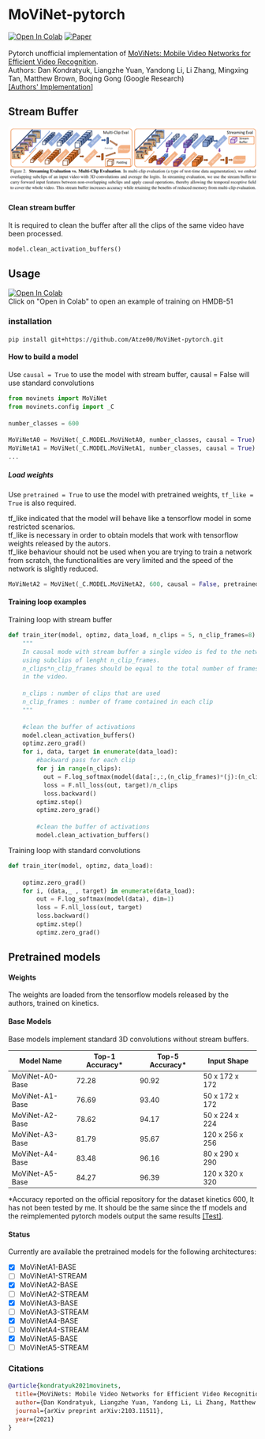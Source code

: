 # MoViNet-pytorch
[![Open In Colab](https://colab.research.google.com/assets/colab-badge.svg)](https://colab.research.google.com/github/Atze00/MoViNet-pytorch/blob/main/movinet_tutorial.ipynb)  [![Paper](http://img.shields.io/badge/Paper-arXiv.2103.11511-B3181B?logo=arXiv)](https://arxiv.org/abs/2103.11511) <br><br>
Pytorch unofficial implementation of [MoViNets: Mobile Video Networks for Efficient Video Recognition](https://arxiv.org/pdf/2103.11511.pdf). <br>
Authors: Dan Kondratyuk, Liangzhe Yuan, Yandong Li, Li Zhang, Mingxing Tan, Matthew Brown, Boqing Gong (Google Research) <br>
[[Authors' Implementation]](https://github.com/tensorflow/models/tree/master/official/vision/beta/projects/movinet)<br>

## Stream Buffer
![stream buffer](https://github.com/Atze00/MoViNet-pytorch/blob/main/figures/Stream_buffer.png)

#### Clean stream buffer
It is required to clean the buffer after all the clips of the same video have been processed.
```python
model.clean_activation_buffers()
```
## Usage
[![Open In Colab](https://colab.research.google.com/assets/colab-badge.svg)](https://colab.research.google.com/github/Atze00/MoViNet-pytorch/blob/main/movinet_tutorial.ipynb) <br>
Click on "Open in Colab" to open an example of training on HMDB-51 <br> 
### installation 
```pip install git+https://github.com/Atze00/MoViNet-pytorch.git```

#### How to build a model
Use ```causal = True``` to use the model with stream buffer, causal = False will use standard convolutions<br>
```python
from movinets import MoViNet
from movinets.config import _C

number_classes = 600

MoViNetA0 = MoViNet(_C.MODEL.MoViNetA0, number_classes, causal = True)
MoViNetA1 = MoViNet(_C.MODEL.MoViNetA1, number_classes, causal = True)
...
```
##### Load weights
Use ```pretrained = True``` to use the model with pretrained weights, ```tf_like = True``` is also required.<br>

tf_like indicated that the model will behave like a tensorflow model in some restricted scenarios. <br>
tf_like is necessary in order to obtain models that work with tensorflow weights released by the autors. <br>
tf_like behaviour should not be used when you are trying to train a network from scratch, the functionalities are very limited and the speed of the network is slightly reduced.<br>

```python
MoViNetA2 = MoViNet(_C.MODEL.MoViNetA2, 600, causal = False, pretrained = True, tf_like = True )
```


#### Training loop examples
Training loop with stream buffer
```python
def train_iter(model, optimz, data_load, n_clips = 5, n_clip_frames=8):
    """
    In causal mode with stream buffer a single video is fed to the network
    using subclips of lenght n_clip_frames. 
    n_clips*n_clip_frames should be equal to the total number of frames presents
    in the video.
    
    n_clips : number of clips that are used
    n_clip_frames : number of frame contained in each clip
    """
    
    #clean the buffer of activations
    model.clean_activation_buffers()
    optimz.zero_grad()
    for i, data, target in enumerate(data_load):
        #backward pass for each clip
        for j in range(n_clips):
          out = F.log_softmax(model(data[:,:,(n_clip_frames)*(j):(n_clip_frames)*(j+1)]), dim=1)
          loss = F.nll_loss(out, target)/n_clips
          loss.backward()
        optimz.step()
        optimz.zero_grad()
        
        #clean the buffer of activations
        model.clean_activation_buffers()
```
Training loop with standard convolutions
```python
def train_iter(model, optimz, data_load):

    optimz.zero_grad()
    for i, (data,_ , target) in enumerate(data_load):
        out = F.log_softmax(model(data), dim=1)
        loss = F.nll_loss(out, target)
        loss.backward()
        optimz.step()
        optimz.zero_grad()
```

## Pretrained models
#### Weights
The weights are loaded from the tensorflow models released by the authors, trained on kinetics.

#### Base Models

Base models implement standard 3D convolutions without stream buffers.

| Model Name | Top-1 Accuracy* | Top-5 Accuracy* | Input Shape |
|------------|----------------|----------------|-------------|
| MoViNet-A0-Base | 72.28 | 90.92 | 50 x 172 x 172 | 
| MoViNet-A1-Base | 76.69 | 93.40 | 50 x 172 x 172 | 
| MoViNet-A2-Base | 78.62 | 94.17 | 50 x 224 x 224 | 
| MoViNet-A3-Base | 81.79 | 95.67 | 120 x 256 x 256 | 
| MoViNet-A4-Base | 83.48 | 96.16 | 80 x 290 x 290 | 
| MoViNet-A5-Base | 84.27 | 96.39 | 120 x 320 x 320 | 

*Accuracy reported on the official repository for the dataset kinetics 600, It has not been tested by me. It should be the same since the tf models and the reimplemented pytorch models output the same results [[Test]](https://github.com/Atze00/MoViNet-pytorch/blob/main/tests/test_pretrained_models.py).


#### Status
Currently are available the pretrained models for the following architectures:
- [x] MoViNetA1-BASE
- [ ] MoViNetA1-STREAM
- [x] MoViNetA2-BASE
- [ ] MoViNetA2-STREAM
- [x] MoViNetA3-BASE
- [ ] MoViNetA3-STREAM
- [x] MoViNetA4-BASE
- [ ] MoViNetA4-STREAM
- [x] MoViNetA5-BASE
- [ ] MoViNetA5-STREAM

### Citations
```bibtex
@article{kondratyuk2021movinets,
  title={MoViNets: Mobile Video Networks for Efficient Video Recognition},
  author={Dan Kondratyuk, Liangzhe Yuan, Yandong Li, Li Zhang, Matthew Brown, and Boqing Gong},
  journal={arXiv preprint arXiv:2103.11511},
  year={2021}
}
```
